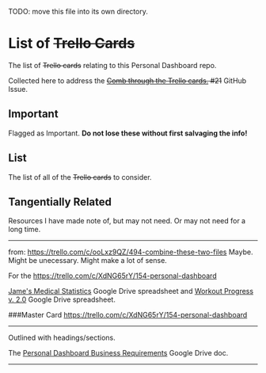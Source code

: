 <!-- ./administrative/trello_cards_to_comb_through/list_of_trello_cards.md -->

TODO: move this file into its own directory.

# List of ~~Trello Cards~~

The list of ~~Trello cards~~ relating to this Personal Dashboard repo.

Collected here to address the ~~[Comb through the Trello cards.](https://github.com/JamieBort/Personal-Dashboard/issues/21) #21~~ GitHub Issue.

## Important

Flagged as Important. **Do not lose these without first salvaging the info!**

## List

The list of all of the ~~Trello cards~~ to consider.

## Tangentially Related

Resources I have made note of, but may not need. Or may not need for a long time.

---

from: https://trello.com/c/ooLxz9QZ/494-combine-these-two-files
Maybe. Might be unecessary. Might make a lot of sense.

For the https://trello.com/c/XdNG65rY/154-personal-dashboard

[Jame's Medical Statistics](https://docs.google.com/spreadsheets/d/1EhOWfmkc9z0MLX05RiRrE_DLtfK6S2JXjdC4tq_aW5k/edit#gid=0) Google Drive spreadsheet and [Workout Progress v. 2.0](https://docs.google.com/spreadsheets/d/1yNunzSVzywJMdSDYENOMbp6_2f-OuTXZxjyyC72HITI/edit?usp=drive_web&ouid=116456824083566236348) Google Drive spreadsheet.

###Master Card
https://trello.com/c/XdNG65rY/154-personal-dashboard

---

Outlined with headings/sections.

The [Personal Dashboard Business Requirements](https://docs.google.com/document/d/1KQw0Kq4O_SCzxrQZaZg0MucxXqoEE0kOTe9mDmxpD2M/edit#heading=h.k7bx0as6v0ko) Google Drive doc.

---
